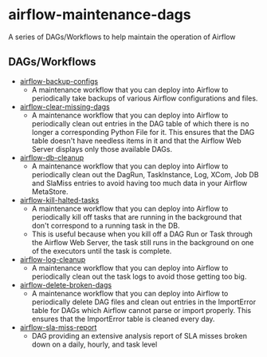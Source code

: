 # airflow-maintenance-dags
A series of DAGs/Workflows to help maintain the operation of Airflow

## DAGs/Workflows

* [airflow-backup-configs](airflow-backup-configs)
    * A maintenance workflow that you can deploy into Airflow to periodically take backups of various Airflow configurations and files.
* [airflow-clear-missing-dags](airflow-clear-missing-dags)
    * A maintenance workflow that you can deploy into Airflow to periodically clean out entries in the DAG table of which there is no longer a corresponding Python File for it. This ensures that the DAG table doesn't have needless items in it and that the Airflow Web Server displays only those available DAGs.
* [airflow-db-cleanup](airflow-db-cleanup)
    * A maintenance workflow that you can deploy into Airflow to periodically clean out the DagRun, TaskInstance, Log, XCom, Job DB and SlaMiss entries to avoid having too much data in your Airflow MetaStore.
* [airflow-kill-halted-tasks](airflow-kill-halted-tasks)
    * A maintenance workflow that you can deploy into Airflow to periodically kill off tasks that are running in the background that don't correspond to a running task in the DB.
    * This is useful because when you kill off a DAG Run or Task through the Airflow Web Server, the task still runs in the background on one of the executors until the task is complete.
* [airflow-log-cleanup](airflow-log-cleanup)
    * A maintenance workflow that you can deploy into Airflow to periodically clean out the task logs to avoid those getting too big.
* [airflow-delete-broken-dags](airflow-delete-broken-dags)
    * A maintenance workflow that you can deploy into Airflow to periodically delete DAG files and clean out entries in the ImportError table for DAGs which Airflow cannot parse or import properly. This ensures that the ImportError table is cleaned every day.
* [airflow-sla-miss-report](airflow-sla-miss-report)
    * DAG providing an extensive analysis report of SLA misses broken down on a daily, hourly, and task level
